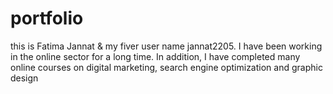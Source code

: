 # portfolio
this is Fatima Jannat &amp; my fiver user name jannat2205. I have been working in the online sector for a long time. In addition, I have completed many online courses on digital marketing, search engine optimization and graphic design
